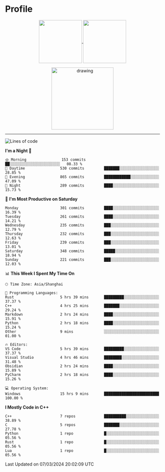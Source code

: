 # Profile

<p align="center">
  <a href="https://github.com/SourVoice">
    <img
      align="center"
      height="140em"
      src="https://github-readme-stats.vercel.app/api?username=SourVoice&show_icons=true&include_all_commits=true&count_private=true&theme=tokyonight"
    />
  </a>
  <a href="https://github.com/SourVoice">
    <img
      align="center"
      height="140em"
      src="https://github-readme-stats.vercel.app/api/top-langs/?username=SourVoice&show_icons=true&include_all_commits=true&count_private=true&layout=compact&theme=tokyonight"
    />
  </a>
</p>

<p align="center">
   <a href="https://github.com/SourVoice">
    <img
      align="center"
      height="202em"
      alt="drawing"
      src="https://activity-graph.herokuapp.com/graph?username=SourVoice&theme=react-dark"
    />
  </a>
</p>

---
<!--START_SECTION:waka-->
![Lines of code](https://img.shields.io/badge/From%20Hello%20World%20I%27ve%20Written-1.6%20million%20lines%20of%20code-blue)

**I'm a Night 🦉** 

```text
🌞 Morning                153 commits         ██░░░░░░░░░░░░░░░░░░░░░░░   08.33 % 
🌆 Daytime                530 commits         ███████░░░░░░░░░░░░░░░░░░   28.85 % 
🌃 Evening                865 commits         ████████████░░░░░░░░░░░░░   47.09 % 
🌙 Night                  289 commits         ████░░░░░░░░░░░░░░░░░░░░░   15.73 % 
```
📅 **I'm Most Productive on Saturday** 

```text
Monday                   301 commits         ████░░░░░░░░░░░░░░░░░░░░░   16.39 % 
Tuesday                  261 commits         ████░░░░░░░░░░░░░░░░░░░░░   14.21 % 
Wednesday                235 commits         ███░░░░░░░░░░░░░░░░░░░░░░   12.79 % 
Thursday                 232 commits         ███░░░░░░░░░░░░░░░░░░░░░░   12.63 % 
Friday                   239 commits         ███░░░░░░░░░░░░░░░░░░░░░░   13.01 % 
Saturday                 348 commits         █████░░░░░░░░░░░░░░░░░░░░   18.94 % 
Sunday                   221 commits         ███░░░░░░░░░░░░░░░░░░░░░░   12.03 % 
```


📊 **This Week I Spent My Time On** 

```text
🕑︎ Time Zone: Asia/Shanghai

💬 Programming Languages: 
Rust                     5 hrs 39 mins       █████████░░░░░░░░░░░░░░░░   37.37 % 
C++                      4 hrs 25 mins       ███████░░░░░░░░░░░░░░░░░░   29.24 % 
Markdown                 2 hrs 24 mins       ████░░░░░░░░░░░░░░░░░░░░░   15.91 % 
Python                   2 hrs 18 mins       ████░░░░░░░░░░░░░░░░░░░░░   15.24 % 
Other                    9 mins              ░░░░░░░░░░░░░░░░░░░░░░░░░   01.00 % 

🔥 Editors: 
VS Code                  5 hrs 39 mins       █████████░░░░░░░░░░░░░░░░   37.37 % 
Visual Studio            4 hrs 46 mins       ████████░░░░░░░░░░░░░░░░░   31.48 % 
Obsidian                 2 hrs 24 mins       ████░░░░░░░░░░░░░░░░░░░░░   15.89 % 
PyCharm                  2 hrs 18 mins       ████░░░░░░░░░░░░░░░░░░░░░   15.26 % 

💻 Operating System: 
Windows                  15 hrs 9 mins       █████████████████████████   100.00 % 
```

**I Mostly Code in C++** 

```text
C++                      7 repos             ██████████░░░░░░░░░░░░░░░   38.89 % 
C                        5 repos             ███████░░░░░░░░░░░░░░░░░░   27.78 % 
Python                   1 repo              █░░░░░░░░░░░░░░░░░░░░░░░░   05.56 % 
Rust                     1 repo              █░░░░░░░░░░░░░░░░░░░░░░░░   05.56 % 
Lua                      1 repo              █░░░░░░░░░░░░░░░░░░░░░░░░   05.56 % 
```




 Last Updated on 07/03/2024 20:02:09 UTC
<!--END_SECTION:waka-->
